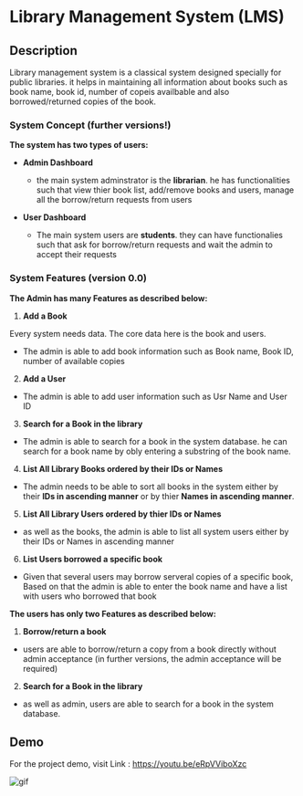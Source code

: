 # Library Management System (LMS)


## Description 
Library management system is a classical system designed specially for public libraries. it helps in maintaining all information about books such as book name, book id, number of copeis availbable and also borrowed/returned copies of the book. 

### System Concept (further versions!)

**The system has two types of users:** 

* **Admin Dashboard** 
  * the main system adminstrator is the **librarian**. he has functionalities such that view thier book list, add/remove books and users, manage all the borrow/return requests from users

* **User Dashboard**
   * The main system users are **students**. they can have functionalies such that  ask for borrow/return requests and wait the admin to accept their requests 

### System Features (version 0.0)

**The Admin has many Features as described below:**

1. **Add a Book**

Every system needs data. The core data here is the book and users. 

* The admin is able to add book information such as Book name, Book ID, number of available copies 

2. **Add a User**
 * The admin is able to add user information such as Usr Name and User ID

3. **Search for a Book in the library**
* The admin is able to search for a book in the system database. he can search for a book name by obly entering a substring of the book name.  


4. **List All Library Books ordered by their IDs or Names**
* The admin needs to be able to sort all books in the system either by their **IDs in ascending manner** or by thier **Names in ascending manner**.

5. **List All Library Users ordered by thier IDs or Names**
* as well as the books, the admin is able to list all system users either by their IDs or Names in ascending manner

6. **List Users borrowed a specific book**
* Given that several users may borrow serveral copies of a specific book, Based on that the admin is able to enter the book name and have a list with users who borrowed that book 


**The users has only two Features as described below:**

1. **Borrow/return a book**
* users are able to borrow/return a copy from a book directly without admin acceptance (in further versions, the admin acceptance will be required)

2. **Search for a Book in the library**
* as well as admin, users are able to search for a book in the system database. 


## Demo 

For the project demo, visit Link : https://youtu.be/eRpVViboXzc

![gif](https://user-images.githubusercontent.com/63516927/163903559-f8072d57-f0f0-4fd0-b4df-b346b9f79781.gif)



